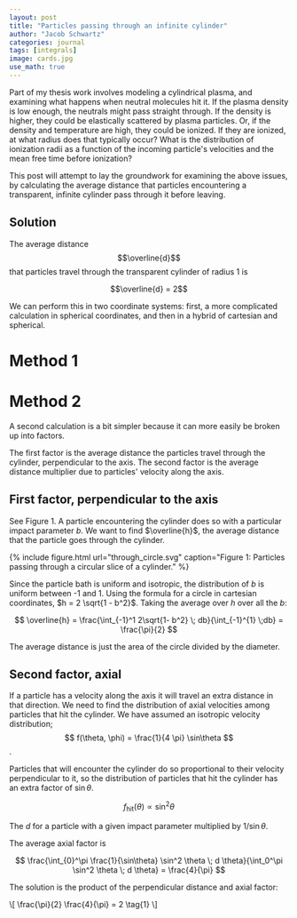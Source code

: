 ```yaml
---
layout: post
title: "Particles passing through an infinite cylinder"
author: "Jacob Schwartz"
categories: journal
tags: [integrals]
image: cards.jpg
use_math: true
---
```


Part of my thesis work involves modeling a cylindrical plasma, 
and examining what happens when neutral molecules hit it.
If the plasma density is low enough, the neutrals might pass straight through.
If the density is higher, they could be elastically scattered by plasma particles.
Or, if the density and temperature are high, they could be ionized.
If they are ionized, at what radius does that typically occur?
What is the distribution of ionization radii as a function of the incoming particle's velocities and the mean free time before ionization?

This post will attempt to lay the groundwork for examining the above issues,
by calculating the average distance that particles encountering a transparent, infinite cylinder pass through it before leaving.

## Solution
The average distance $$\overline{d}$$ that particles travel through the transparent cylinder of radius 1 is

$$\overline{d} = 2$$


We can perform this in two coordinate systems: first, a more complicated calculation in spherical coordinates, and then in a hybrid of cartesian and spherical.

# Method 1

# Method 2

A second calculation is a bit simpler because it can more easily be broken up into factors.

The first factor is the average distance the particles travel through the cylinder, perpendicular to the axis. The second factor is the average distance multiplier due to particles' velocity along the axis.

## First factor, perpendicular to the axis

See Figure 1. A particle encountering the cylinder does so with a particular impact parameter $b$. We want to find $\overline{h}$, the average distance that the particle goes through the cylinder.

{% include figure.html url="through_circle.svg" 
caption="Figure 1: Particles passing through a circular slice of a cylinder." %}

Since the particle bath is uniform and isotropic, the distribution of $b$ is uniform between -1 and 1. Using the formula for a circle in cartesian coordinates, $h = 2 \sqrt{1 - b^2}$. Taking the average over $h$ over all the $b$:

$$ \overline{h} =  \frac{\int_{-1}^1 2\sqrt{1- b^2} \; db}{\int_{-1}^{1} \;db} = \frac{\pi}{2} $$

The average distance is just the area of the circle divided by the diameter.

## Second factor, axial

If a particle has a velocity along the axis it will travel an extra distance in that direction. We need to find the distribution of axial velocities among particles that hit the cylinder. We have assumed an isotropic velocity distribution; $$ f(\theta, \phi) = \frac{1}{4 \pi} \sin\theta $$.

Particles that will encounter the cylinder do so proportional to their velocity perpendicular to it, so the distribution of particles that hit the cylinder has an extra factor of $\sin\theta$.

$$f_\text{hit}(\theta) \propto \sin^2 \theta$$

The $d$ for a particle with a given impact parameter multiplied by $1/\sin\theta$.

The average axial factor is 

$$ \frac{\int_{0}^\pi \frac{1}{\sin\theta} \sin^2 \theta \; d \theta}{\int_0^\pi \sin^2 \theta \; d \theta} = \frac{4}{\pi} $$

The solution is the product of the perpendicular distance and axial factor:

\\[ \frac{\pi}{2} \frac{4}{\pi} = 2 \tag{1} \\]

